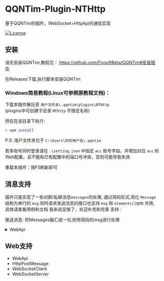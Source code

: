 # QQNTim-Plugin-NTHttp
基于QQNTim的插件，WebSocket+HttpApi的通信实现

[![License](https://img.shields.io/github/license/Rei1mu/QQNTim-Plugin-NTHttp.svg)](https://raw.githubusercontent.com/Rei1mu/QQNTim-Plugin-NTHttp/master/LICENSE)


## 安装
请先安装QQNTim,教程见：
https://github.com/FlysoftBeta/QQNTim#安装插件

在Releases下载,执行脚本安装QQNTim
### Windows简易教程(Linux可参照原教程文档)：
下载本插件解压至 `用户文件夹\.qqntim\plugins\NTHttp`  
(plugins中可创建子目录 `NThttp` 不限定名称)

然后在该目录下执行:
```bash
> npm install
```

P.S: 用户文件夹位于 `C:\Users\你的用户名\.qqntim`

若多账号同时登录请在 `.\setting.json` 中指定 `acc` 账号字段，并增加对应 `acc` 的Web配置，且不能和已有配置中的端口号冲突，否则可能导致失效

重载本插件：按F5刷新即可




## 消息支持
插件只是实现了一些对群/私聊消息`messages`的处理,
通过简码形式,简化 `Message` 结构为单行的 `msg`
同时请求发送消息的接口也支持 `msg` 和 `elements[]结构` 共用, 具体请查看用例和文档
我来说足够了，欢迎补充和完善
支持：


推送消息: 将Messages融汇成一句,附带简码的msg进行处理

<details>
<summary>WebApi</summary>

| 功能                     | API                    | Ws_Json.op  |
| ------------------------ | ----------------------| ----------------------|
| 发送消息                 | /smsg                  | smsg |
| 上传图片                 | /uploadPic             | uploadPic |
| /send_group_msg         | /revokeMessageById     | revokeMessageById |


</details>


## Web支持

- WebApi
- HttpPostMessage
- WebSocketClient
- WebSocketServer



